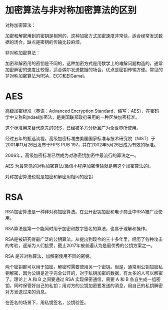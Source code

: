 


# 加密算法与非对称加密算法的区别

对称加密算法：

加密和解密用到的密钥是相同的，这种加密方式加密速度非常快，适合经常发送数据的场合。缺点是密钥的传输比较麻烦。


非对称加密算法：

加密和解密用的密钥是不同的，这种加密方式是用数学上的难解问题构造的，通常加密解密的速度比较慢，适合偶尔发送数据的场合。优点是密钥传输方便。常见的非对称加密算法为RSA、ECC和EIGamal。


# AES

高级加密标准（英语：Advanced Encryption Standard，缩写：AES），在密码学中又称Rijndael加密法，是美国联邦政府采用的一种区块加密标准。

这个标准用来替代原先的DES，已经被多方分析且广为全世界所使用。

经过五年的甄选流程，高级加密标准由美国国家标准与技术研究院（NIST）于2001年11月26日发布于FIPS PUB 197，并在2002年5月26日成为有效的标准。

2006年，高级加密标准已然成为对称密钥加密中最流行的算法之一。

AES 为最常见的对称加密算法(微信小程序加密传输就是用这个加密算法的)。

对称加密算法也就是加密和解密用相同的密钥





# RSA

RSA加密算法是一种非对称加密算法。在公开密钥加密和电子商业中RSA被广泛使用。

RSA算法是第一个能同时用于加密和数字签名的算法，也易于理解和操作。

RSA是被研究得最广泛的公钥算法，从提出到现今的三十多年里，经历了各种攻击的考验，逐渐为人们接受，截止2017年被普遍认为是最优秀的公钥方案之一。


RSA 是非对称算法，加解密使用不同的密钥。

两个密钥都可以用于加密，解密时需要使用另一个密钥。但是，通常用公钥加密私钥解密，因为公钥是近乎完全公开的，对于私钥加密的数据，有太多的人可以解密了。理论上 A 和 B 之间要通过 RSA 实现保密通信，需要 A 和 B 各自生成一组密钥，同时保管好自己的私钥；用对方的公钥加密要发送的消息，用自己的私钥解密对方发送过来的消息。

在签名的场景下，用私钥签名，公钥验签。

